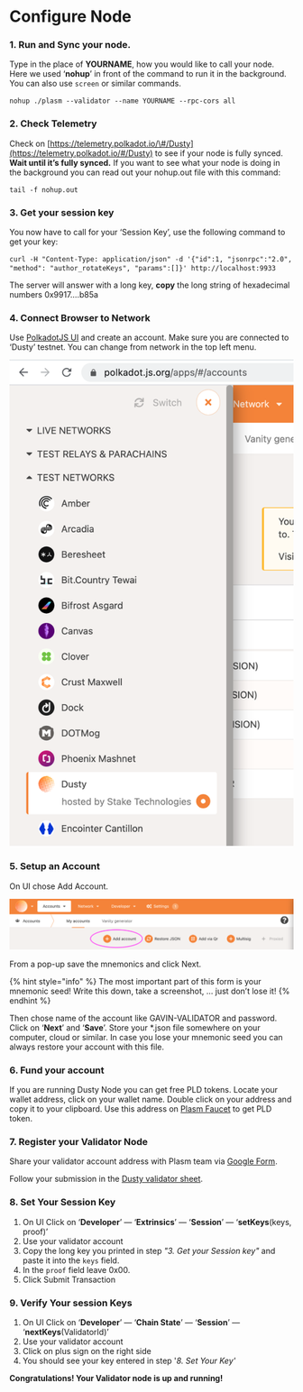 # Configure Node

### 1. Run and Sync your node. 

Type in the place of **YOURNAME**, how you would like to call your node. Here we used ‘**nohup**’ in front of the command to run it in the background. You can also use `screen` or similar commands.

```text
nohup ./plasm --validator --name YOURNAME --rpc-cors all
```

### 2. Check Telemetry

Check on [https://telemetry.polkadot.io/\#/Dusty](https://telemetry.polkadot.io/#/Dusty) to see if your node is fully synced. **Wait until it’s fully synced.** If you want to see what your node is doing in the background you can read out your nohup.out file with this command:

```text
tail -f nohup.out
```

### 3. Get your session key

You now have to call for your ‘Session Key’, use the following command to get your key:

```text
curl -H "Content-Type: application/json" -d '{"id":1, "jsonrpc":"2.0", "method": "author_rotateKeys", "params":[]}' http://localhost:9933
```

The server will answer with a long key, **copy** the long string of hexadecimal numbers 0x9917….b85a

### 4. Connect Browser to Network

Use [PolkadotJS UI](https://polkadot.js.org/apps/#/accounts) and create an account. Make sure you are connected to ‘Dusty’ testnet. You can change from network in the top left menu.

![](../../.gitbook/assets/polkadotjs-dusty.png)

### 5. Setup an Account

On UI chose Add Account.

![](../../.gitbook/assets/polkadotjs-account.png)

From a pop-up save the mnemonics and click Next.

{% hint style="info" %}
The most important part of this form is your mnemonic seed! Write this down, take a screenshot, … just don’t lose it!
{% endhint %}

Then chose name of the account like GAVIN-VALIDATOR and password. Click on ‘**Next**’ and ‘**Save**’. Store your \*.json file somewhere on your computer, cloud or similar. In case you lose your mnemonic seed you can always restore your account with this file.

### 6. Fund your account

If you are running Dusty Node you can get free PLD tokens. Locate your wallet address, click on your wallet name. Double click on your address and copy it to your clipboard. Use this address on [Plasm Faucet](https://plasm-faucet-frontend.vercel.app/) to get PLD token.

### 7. Register your Validator Node

Share your validator account address with Plasm team via [Google Form](https://docs.google.com/forms/d/e/1FAIpQLSday0ckkK43TzJgKtQmJdzkudQNFDXspZAuUGi5Y5vfjkis3Q/viewform).

Follow your submission in the [Dusty validator sheet](https://docs.google.com/spreadsheets/d/1AYsS6V_Ypwde5lYulhZBMAx1X2vZ1u1zDXni_ddz-6c/edit#gid=2013382367).

### 8. Set Your Session Key

1. On UI Click on ‘**Developer**’ — ‘**Extrinsics**’ — ‘**Session**’ — ‘**setKeys**\(keys, proof\)’
2. Use your validator account
3. Copy the long key you printed in step _"3. Get your Session key"_  and paste it into the `keys` field. 
4. In the `proof` field leave 0x00.
5. Click Submit Transaction

### 9. Verify Your session Keys

1. On UI Click on ‘**Developer**’ — ‘**Chain State**’ — ‘**Session**’ — ‘**nextKeys**\(ValidatorId\)’
2. Use your validator account
3. Click on plus sign on the right side
4. You should see your key entered in step '_8. Set Your Key'_

**Congratulations! Your Validator node is up and running!**

